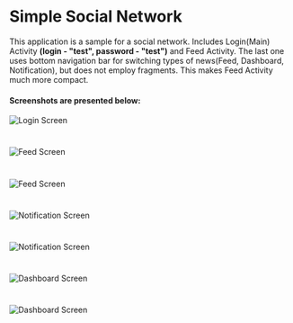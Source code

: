 # Simple Social Network

This application is a sample for a social network.
Includes Login(Main) Activity **(login - "test", password - "test")** and  Feed Activity.
The last one uses bottom navigation bar for switching types of news(Feed, Dashboard, Notification), but does not employ fragments. This makes Feed Activity much more compact. 


#### Screenshots are presented below:
![Login Screen](https://github.com/Doldrums/Simple_Social_Network/blob/master/app/src/main/res/drawable/Ll_PUd9_1tg.jpg)
#
![Feed Screen](https://github.com/Doldrums/Simple_Social_Network/blob/master/app/src/main/res/drawable/T1Emouczc3I.jpg)
#
![Feed Screen](https://github.com/Doldrums/Simple_Social_Network/blob/master/app/src/main/res/drawable/5HmBmsUwbNo.jpg)
#
![Notification Screen](https://github.com/Doldrums/Simple_Social_Network/blob/master/app/src/main/res/drawable/3RG7FmGlbC4.jpg)
#
![Notification Screen](https://github.com/Doldrums/Simple_Social_Network/blob/master/app/src/main/res/drawable/sx00vcdwQnk.jpg)
#
![Dashboard Screen](https://github.com/Doldrums/Simple_Social_Network/blob/master/app/src/main/res/drawable/YSPrDHQFpak.jpg)
#
![Dashboard Screen](https://github.com/Doldrums/Simple_Social_Network/blob/master/app/src/main/res/drawable/gcCuuiQB1VU.jpg)
